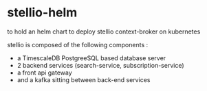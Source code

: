 # stellio-helm
to hold an helm chart to deploy stellio context-broker on kubernetes

stellio is composed of the following components :
- a TimescaleDB PostgreeSQL based database server
- 2 backend services (search-service, subscription-service)
- a front api gateway
- and a kafka sitting between back-end services

